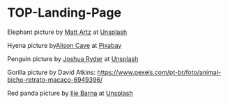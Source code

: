 # TOP-Landing-Page

Elephant picture by <a href="https://unsplash.com/pt-br/@mattartz?utm_content=creditCopyText&utm_medium=referral&utm_source=unsplash">Matt Artz</a> at <a href="https://unsplash.com/pt-br/fotografias/elefante-marrom-ao-lado-de-folhas-verdes-kjXw0IENAeU?utm_content=creditCopyText&utm_medium=referral&utm_source=unsplash">Unsplash</a>

Hyena picture by<a href="https://pixabay.com/pt/users/alicave-7373006/?utm_source=link-attribution&utm_medium=referral&utm_campaign=image&utm_content=3474798">Alison Cave</a> at <a href="https://pixabay.com/pt//?utm_source=link-attribution&utm_medium=referral&utm_campaign=image&utm_content=3474798">Pixabay</a>

Penguin picture by <a href="https://unsplash.com/pt-br/@photos_by_ryder?utm_content=creditCopyText&utm_medium=referral&utm_source=unsplash">Joshua Ryder</a> at <a href="https://unsplash.com/pt-br/fotografias/pinguim-branco-e-preto-na-agua-aRD43BMqAp8?utm_content=creditCopyText&utm_medium=referral&utm_source=unsplash">Unsplash</a>

Gorilla picture by David Atkins: https://www.pexels.com/pt-br/foto/animal-bicho-retrato-macaco-6949396/

Red panda picture by <a href="https://unsplash.com/pt-br/@mechaowlstudios?utm_content=creditCopyText&utm_medium=referral&utm_source=unsplash">Ilie Barna</a> at <a href="https://unsplash.com/pt-br/fotografias/um-panda-vermelho-que-senta-se-sobre-um-registro-MnaaInjchKk?utm_content=creditCopyText&utm_medium=referral&utm_source=unsplash">Unsplash</a>
      
      
      